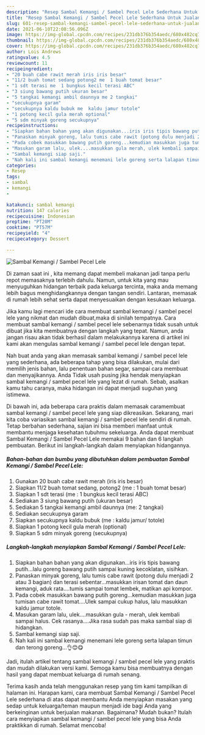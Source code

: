 ```yaml
---
description: "Resep Sambal Kemangi / Sambel Pecel Lele Sederhana Untuk Jualan"
title: "Resep Sambal Kemangi / Sambel Pecel Lele Sederhana Untuk Jualan"
slug: 601-resep-sambal-kemangi-sambel-pecel-lele-sederhana-untuk-jualan
date: 2021-06-10T22:08:56.096Z
image: https://img-global.cpcdn.com/recipes/231db376b354aedc/680x482cq70/sambal-kemangi-sambel-pecel-lele-foto-resep-utama.jpg
thumbnail: https://img-global.cpcdn.com/recipes/231db376b354aedc/680x482cq70/sambal-kemangi-sambel-pecel-lele-foto-resep-utama.jpg
cover: https://img-global.cpcdn.com/recipes/231db376b354aedc/680x482cq70/sambal-kemangi-sambel-pecel-lele-foto-resep-utama.jpg
author: Lois Andrews
ratingvalue: 4.5
reviewcount: 11
recipeingredient:
- "20 buah cabe rawit merah iris iris besar"
- "11/2 buah tomat sedang potong2 me  1 buah tomat besar"
- "1 sdt terasi me  1 bungkus kecil terasi ABC"
- "3 siung bawang putih ukuran besar"
- "5 tangkai kemangi ambil daunnya me 2 tangkai"
- "secukupnya garam"
- "secukupnya kaldu bubuk me  kaldu jamur totole"
- "1 potong kecil gula merah optional"
- "5 sdm minyak goreng secukupnya"
recipeinstructions:
- "Siapkan bahan bahan yang akan digunakan...iris iris tipis bawang putih...lalu goreng bawang putih sampai kuning kecoklatan, sisihkan."
- "Panaskan minyak goreng, lalu tumis cabe rawit (potong dulu menjadi 2 atau 3 bagian) dan terasi sebentar...masukkan irisan tomat dan daun kemangi, aduk rata....tumis sampai tomat lembek, matikan api kompor."
- "Pada cobek masukkan bawang putih goreng...kemudian masukkan juga tumisan cabe rawit tomat....Ulek sampai cukup halus, lalu masukkan kaldu jamur totole."
- "Masukan garam lalu, ulek....masukkan gula merah, ulek kembali sampai halus. Cek rasanya....Jika rasa sudah pas maka sambal siap di hidangkan."
- "Sambal kemangi siap saji."
- "Nah kali ini sambal kemangi menemani lele goreng serta lalapan timun dan terong goreng...👌😊😋"
categories:
- Resep
tags:
- sambal
- kemangi
- 

katakunci: sambal kemangi  
nutrition: 147 calories
recipecuisine: Indonesian
preptime: "PT20M"
cooktime: "PT57M"
recipeyield: "4"
recipecategory: Dessert

---
```



![Sambal Kemangi / Sambel Pecel Lele](https://img-global.cpcdn.com/recipes/231db376b354aedc/680x482cq70/sambal-kemangi-sambel-pecel-lele-foto-resep-utama.jpg)

Di zaman  saat ini , kita memang dapat membeli makanan jadi tanpa perlu repot memasaknya terlebih dahulu. Namun, untuk kita yang mau menyuguhkan hidangan terbaik pada keluarga tercinta, maka anda memang lebih bagus menghidangkannya dengan tangan sendiri. Lantaran, memasak di rumah lebih sehat serta dapat menyesuaikan dengan kesukaan keluarga.

Jika kamu lagi mencari ide cara membuat sambal kemangi / sambel pecel lele yang nikmat dan mudah dibuat,maka di sinilah tempatnya. Cara membuat sambal kemangi / sambel pecel lele  sebenarnya tidak susah untuk dibuat jika kita membuatnya dengan langkah yang tepat. Namun, anda jangan risau akan tidak berhasil dalam melakukannya 
karena di artikel ini kami akan mengulas sambal kemangi / sambel pecel lele dengan tepat.  



Nah buat anda yang akan memasak sambal kemangi / sambel pecel lele yang sederhana, ada beberapa tahap yang bisa dilakukan, mulai dari memilih jenis bahan, lalu penentuan bahan segar, sampai cara membuat dan menyajikannya. Anda Tidak usah pusing jika hendak menyiapkan sambal kemangi / sambel pecel lele yang lezat di rumah. Sebab, asalkan kamu  tahu caranya, maka hidangan ini dapat menjadi suguhan yang istimewa.

Di bawah ini, ada beberapa cara praktis  dalam memasak caramembuat sambal kemangi / sambel pecel lele yang siap dikreasikan. Sekarang, mari kita coba variasikan sambal kemangi / sambel pecel lele sendiri di rumah. Tetap berbahan sederhana, sajian ini bisa memberi manfaat untuk membantu menjaga kesehatan tubuhmu sekeluarga. Anda dapat membuat Sambal Kemangi / Sambel Pecel Lele memakai 9 bahan dan 6 langkah pembuatan. Berikut ini langkah-langkah dalam menyiapkan hidangannya.

<!--inarticleads1-->

##### Bahan-bahan dan bumbu yang dibutuhkan dalam pembuatan Sambal Kemangi / Sambel Pecel Lele:

1. Gunakan 20 buah cabe rawit merah (iris iris besar)
1. Siapkan 11/2 buah tomat sedang, potong2 (me : 1 buah tomat besar)
1. Siapkan 1 sdt terasi (me : 1 bungkus kecil terasi ABC)
1. Sediakan 3 siung bawang putih (ukuran besar)
1. Sediakan 5 tangkai kemangi ambil daunnya (me: 2 tangkai)
1. Sediakan secukupnya garam
1. Siapkan secukupnya kaldu bubuk (me : kaldu jamur/ totole)
1. Siapkan 1 potong kecil gula merah (optional)
1. Siapkan 5 sdm minyak goreng (secukupnya)




<!--inarticleads2-->

##### Langkah-langkah menyiapkan Sambal Kemangi / Sambel Pecel Lele:

1. Siapkan bahan bahan yang akan digunakan...iris iris tipis bawang putih...lalu goreng bawang putih sampai kuning kecoklatan, sisihkan.
1. Panaskan minyak goreng, lalu tumis cabe rawit (potong dulu menjadi 2 atau 3 bagian) dan terasi sebentar...masukkan irisan tomat dan daun kemangi, aduk rata....tumis sampai tomat lembek, matikan api kompor.
1. Pada cobek masukkan bawang putih goreng...kemudian masukkan juga tumisan cabe rawit tomat....Ulek sampai cukup halus, lalu masukkan kaldu jamur totole.
1. Masukan garam lalu, ulek....masukkan gula - merah, ulek kembali sampai halus. Cek rasanya....Jika rasa sudah pas maka sambal siap di hidangkan.
1. Sambal kemangi siap saji.
1. Nah kali ini sambal kemangi menemani lele goreng serta lalapan timun dan terong goreng...👌😊😋




Jadi, itulah artikel tentang  sambal kemangi / sambel pecel lele  yang praktis dan mudah dilakukan versi kami. Semoga kamu bisa membuatnya dengan hasil yang dapat membuat keluarga di rumah senang. 

Terima kasih anda telah menggunakan resep yang tim kami tampilkan di halaman ini. Harapan kami, cara membuat  Sambal Kemangi / Sambel Pecel Lele sederhana di atas dapat membantu Anda menyiapkan masakan yang sedap untuk keluarga/teman maupun menjadi ide bagi Anda yang berkeinginan untuk berjualan makanan. Bagaimana? Mudah bukan? Itulah cara menyiapkan sambal kemangi / sambel pecel lele yang bisa Anda praktikkan di rumah. Selamat mencoba!

